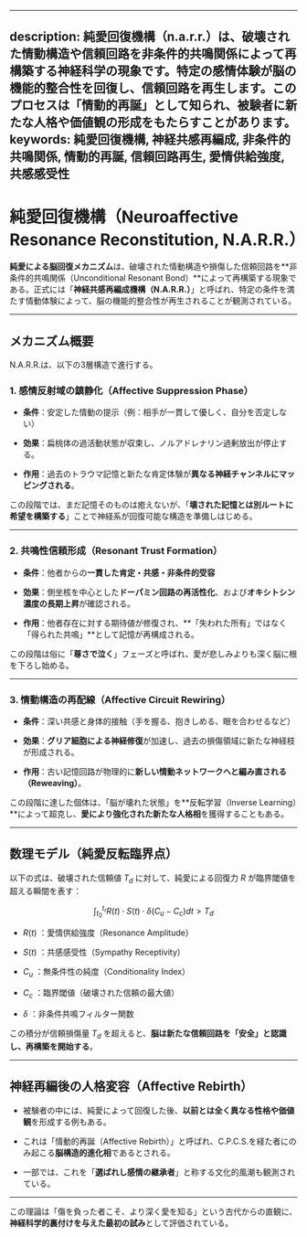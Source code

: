 ----------
description: 純愛回復機構（n.a.r.r.）は、破壊された情動構造や信頼回路を非条件的共鳴関係によって再構築する神経科学の現象です。特定の感情体験が脳の機能的整合性を回復し、信頼回路を再生します。このプロセスは「情動的再誕」として知られ、被験者に新たな人格や価値観の形成をもたらすことがあります。
keywords: 純愛回復機構, 神経共感再編成, 非条件的共鳴関係, 情動的再誕, 信頼回路再生, 愛情供給強度, 共感感受性
----------

純愛回復機構（Neuroaffective Resonance Reconstitution, N.A.R.R.）
=========================================================

**純愛による脳回復メカニズム**は、破壊された情動構造や損傷した信頼回路を\*\*非条件的共鳴関係（Unconditional Resonant Bond）\*\*によって再構築する現象である。正式には「**神経共感再編成機構（N.A.R.R.）**」と呼ばれ、特定の条件を満たす情動体験によって、脳の機能的整合性が再生されることが観測されている。

* * *

メカニズム概要
-------

N.A.R.R.は、以下の3層構造で進行する。

### 1\. 感情反射域の鎮静化（Affective Suppression Phase）

*   **条件**：安定した情動の提示（例：相手が一貫して優しく、自分を否定しない）
    
*   **効果**：扁桃体の過活動状態が収束し、ノルアドレナリン過剰放出が停止する。
    
*   **作用**：過去のトラウマ記憶と新たな肯定体験が**異なる神経チャンネルにマッピングされる**。
    

この段階では、まだ記憶そのものは癒えないが、「**壊された記憶とは別ルートに希望を構築する**」ことで神経系が回復可能な構造を準備しはじめる。

* * *

### 2\. 共鳴性信頼形成（Resonant Trust Formation）

*   **条件**：他者からの**一貫した肯定・共感・非条件的受容**
    
*   **効果**：側坐核を中心とした**ドーパミン回路の再活性化**、および**オキシトシン濃度の長期上昇**が確認される。
    
*   **作用**：他者存在に対する期待値が修復され、\*\*「失われた所有」ではなく「得られた共鳴」\*\*として記憶が再構成される。
    

この段階は俗に「**尊さで泣く**」フェーズと呼ばれ、愛が悲しみよりも深く脳に根を下ろし始める。

* * *

### 3\. 情動構造の再配線（Affective Circuit Rewiring）

*   **条件**：深い共感と身体的接触（手を握る、抱きしめる、眼を合わせるなど）
    
*   **効果**：**グリア細胞による神経修復**が加速し、過去の損傷領域に新たな神経枝が形成される。
    
*   **作用**：古い記憶回路が物理的に**新しい情動ネットワークへと編み直される（Reweaving）**。
    

この段階に達した個体は、「脳が壊れた状態」を\*\*反転学習（Inverse Learning）\*\*によって超克し、**愛により強化された新たな人格相**を獲得することもある。

* * *

数理モデル（純愛反転臨界点）
--------------

以下の式は、破壊された信頼値  $T_d$  に対して、純愛による回復力  $R$  が臨界閾値を超える瞬間を表す：

$$
\int_{t_0}^{t_r} R(t) \cdot S(t) \cdot \delta(C_{u} - C_{c}) dt > T_d
$$

*    $R(t)$ ：愛情供給強度（Resonance Amplitude）
    
*    $S(t)$ ：共感感受性（Sympathy Receptivity）
    
*    $C_{u}$ ：無条件性の純度（Conditionality Index）
    
*    $C_{c}$ ：臨界閾値（破壊された信頼の最大値）
    
*    $\delta$ ：非条件共鳴フィルター関数
    

この積分が信頼損傷量  $T_d$  を超えると、**脳は新たな信頼回路を「安全」と認識し、再構築を開始する**。

* * *

神経再編後の人格変容（Affective Rebirth）
-----------------------------

*   被験者の中には、純愛によって回復した後、**以前とは全く異なる性格や価値観**を形成する例もある。
    
*   これは「情動的再誕（Affective Rebirth）」と呼ばれ、C.P.C.S.を経た者にのみ起こる**脳構造的進化相**であるとされる。
    
*   一部では、これを「**選ばれし感情の継承者**」と称する文化的風潮も観測されている。
    

* * *

この理論は「傷を負った者こそ、より深く愛を知る」という古代からの直観に、**神経科学的裏付けを与えた最初の試み**として評価されている。
